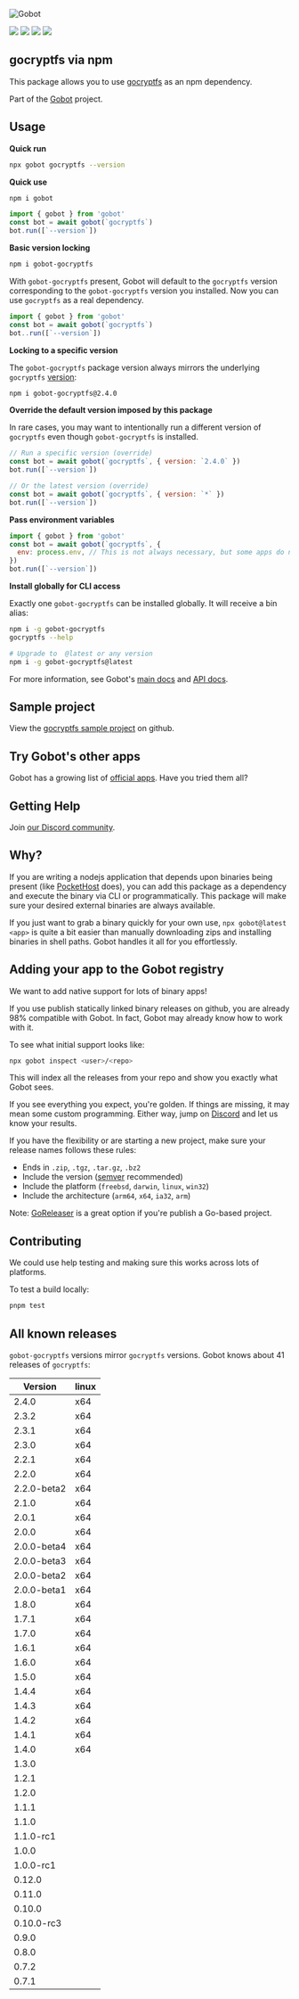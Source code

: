 ![Gobot](https://raw.githubusercontent.com/benallfree/gobot/v1.0.0-alpha.31/assets/gobot-banner-300x.png)

![](https://img.shields.io/npm/v/gobot-gocryptfs) ![](https://img.shields.io/npm/dt/gobot-gocryptfs) ![](https://img.shields.io/github/commit-activity/t/benallfree/gobot) ![](https://img.shields.io/github/stars/benallfree/gobot)

## gocryptfs via npm

This package allows you to use [gocryptfs](https://nuetzlich.net/gocryptfs/) as an npm dependency.

Part of the [Gobot](https://www.npmjs.com/package/gobot) project.

## Usage

**Quick run**

```bash
npx gobot gocryptfs --version
```

**Quick use**

```bash
npm i gobot
```

```js
import { gobot } from 'gobot'
const bot = await gobot(`gocryptfs`)
bot.run([`--version`])
```

**Basic version locking**

```bash
npm i gobot-gocryptfs
```

With `gobot-gocryptfs` present, Gobot will default to the `gocryptfs` version corresponding to the `gobot-gocryptfs` version you installed. Now you can use `gocryptfs` as a real dependency.

```js
import { gobot } from 'gobot'
const bot = await gobot(`gocryptfs`)
bot..run([`--version`])
```

**Locking to a specific version**

The `gobot-gocryptfs` package version always mirrors the underlying `gocryptfs` [version](#known-versions):

```bash
npm i gobot-gocryptfs@2.4.0
```

**Override the default version imposed by this package**

In rare cases, you may want to intentionally run a different version of `gocryptfs` even though `gobot-gocryptfs` is installed.

```js
// Run a specific version (override)
const bot = await gobot(`gocryptfs`, { version: `2.4.0` })
bot.run([`--version`])

// Or the latest version (override)
const bot = await gobot(`gocryptfs`, { version: `*` })
bot.run([`--version`])
```

**Pass environment variables**

```js
import { gobot } from 'gobot'
const bot = await gobot(`gocryptfs`, {
  env: process.env, // This is not always necessary, but some apps do need it
})
bot.run([`--version`])
```

**Install globally for CLI access**

Exactly one `gobot-gocryptfs` can be installed globally. It will receive a bin alias:

```bash
npm i -g gobot-gocryptfs
gocryptfs --help

# Upgrade to  @latest or any version
npm i -g gobot-gocryptfs@latest
```

For more information, see Gobot's [main docs](https://www.npmjs.com/package/gobot) and [API docs](https://github.com/benallfree/gobot/blob/v1.0.0-alpha.31/docs/readme.md).



## Sample project

View the [gocryptfs sample project](https://github.com/benallfree/gobot/tree/v1.0.0-alpha.31/src/apps/gocryptfs/sample-project) on github.

## Try Gobot's other apps

Gobot has a growing list of [official apps](https://www.npmjs.com/package/gobot#official-gobot-apps). Have you tried them all?

## Getting Help

Join [our Discord community](https://discord.gg/977kMmFnXc).

## Why?

If you are writing a nodejs application that depends upon binaries being present (like [PocketHost](https://github.com/pockethost/pockethost) does), you can add this package as a dependency and execute the binary via CLI or programmatically. This package will make sure your desired external binaries are always available.

If you just want to grab a binary quickly for your own use, `npx gobot@latest <app>` is quite a bit easier than manually downloading zips and installing binaries in shell paths. Gobot handles it all for you effortlessly.

## Adding your app to the Gobot registry

We want to add native support for lots of binary apps!

If you use publish statically linked binary releases on github, you are already 98% compatible with Gobot. In fact, Gobot may already know how to work with it.

To see what initial support looks like:

```bash
npx gobot inspect <user>/<repo>
```

This will index all the releases from your repo and show you exactly what Gobot sees.

If you see everything you expect, you're golden. If things are missing, it may mean some custom programming. Either way, jump on [Discord](https://discord.gg/977kMmFnXc) and let us know your results.

If you have the flexibility or are starting a new project, make sure your release names follows these rules:

- Ends in `.zip`, `.tgz`, `.tar.gz`, `.bz2`
- Include the version ([semver](https://semver.org) recommended)
- Include the platform (`freebsd`, `darwin`, `linux`, `win32`)
- Include the architecture (`arm64`, `x64`, `ia32`, `arm`)

Note: [GoReleaser](https://goreleaser.com/) is a great option if you're publish a Go-based project.

## Contributing

We could use help testing and making sure this works across lots of platforms.

To test a build locally:

```bash
pnpm test
```


## All known releases

`gobot-gocryptfs` versions mirror `gocryptfs` versions. Gobot knows about 41 releases of `gocryptfs`:

| Version     | linux |
| ----------- | ----- |
| 2.4.0       | x64   |
| 2.3.2       | x64   |
| 2.3.1       | x64   |
| 2.3.0       | x64   |
| 2.2.1       | x64   |
| 2.2.0       | x64   |
| 2.2.0-beta2 | x64   |
| 2.1.0       | x64   |
| 2.0.1       | x64   |
| 2.0.0       | x64   |
| 2.0.0-beta4 | x64   |
| 2.0.0-beta3 | x64   |
| 2.0.0-beta2 | x64   |
| 2.0.0-beta1 | x64   |
| 1.8.0       | x64   |
| 1.7.1       | x64   |
| 1.7.0       | x64   |
| 1.6.1       | x64   |
| 1.6.0       | x64   |
| 1.5.0       | x64   |
| 1.4.4       | x64   |
| 1.4.3       | x64   |
| 1.4.2       | x64   |
| 1.4.1       | x64   |
| 1.4.0       | x64   |
| 1.3.0       |       |
| 1.2.1       |       |
| 1.2.0       |       |
| 1.1.1       |       |
| 1.1.0       |       |
| 1.1.0-rc1   |       |
| 1.0.0       |       |
| 1.0.0-rc1   |       |
| 0.12.0      |       |
| 0.11.0      |       |
| 0.10.0      |       |
| 0.10.0-rc3  |       |
| 0.9.0       |       |
| 0.8.0       |       |
| 0.7.2       |       |
| 0.7.1       |       |
